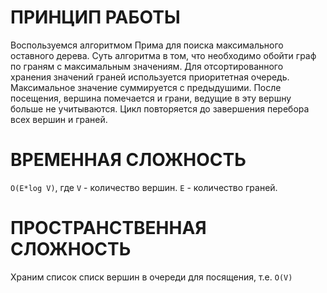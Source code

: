 # ПРИНЦИП РАБОТЫ
Воспользуемся алгоритмом Прима для поиска максимального оставного дерева.
Суть алгоритма в том, что необходимо обойти граф по граням с максимальным значениям.
Для отсортированного хранения значений граней используется приоритетная очередь.
Максимальное значение суммируется с предыдушими.
После посещения, вершина помечается и грани, ведущие в эту вершну больше не учитываются.
Цикл повторяется до завершения перебора всех вершин и граней.

# ВРЕМЕННАЯ СЛОЖНОСТЬ
`O(E*log V)`, где
`V` - количество вершин.
`Е` - количество граней.

# ПРОСТРАНСТВЕННАЯ СЛОЖНОСТЬ
Храним список списк вершин в очереди для посящения, т.е. `O(V)`